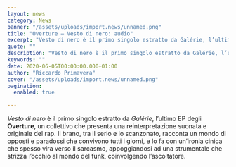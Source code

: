 ```yaml
---
layout: news
category: News
banner: "/assets/uploads/import.news/unnamed.png"
title: "Overture – Vesto di nero: audio"
excerpt: "Vesto di nero è il primo singolo estratto da Galérie, l’ultimo EP degli Overture, un collettivo che presenta una reinterpretazione suonata e originale del rap. Il brano, tra il serio e lo scanzonato, racconta un mondo di opposti e paradossi che convivono tutti i giorni, e lo fa con un’ironia cinica che spesso vira verso [&hellip"
quote: ""
description: "Vesto di nero è il primo singolo estratto da Galérie, l’ultimo EP degli Overture, un collettivo che presenta una reinterpretazione suonata e originale del rap. Il brano, tra il serio e lo scanzonato, racconta un mondo di opposti e paradossi che convivono tutti i giorni, e lo fa con un’ironia cinica che spesso vira verso [&hellip"
keywords: ""
date: 2020-06-05T00:00:00.000+01:00
author: "Riccardo Primavera"
cover: "/assets/uploads/import.news/unnamed.png"
pagination:
  enabled: true

---
```


_Vesto di nero_ è il primo singolo estratto da _Galérie_, l’ultimo EP degli **Overture**, un collettivo che presenta una reinterpretazione suonata e originale del rap. Il brano, tra il serio e lo scanzonato, racconta un mondo di opposti e paradossi che convivono tutti i giorni, e lo fa con un’ironia cinica che spesso vira verso il sarcasmo, appoggiandosi ad una strumentale che strizza l’occhio al mondo del funk, coinvolgendo l’ascoltatore.